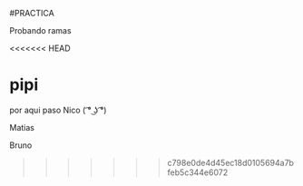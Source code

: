#PRACTICA

Probando ramas

<<<<<<< HEAD



















pipi
=======
por aqui paso Nico ( ͡° ͜ʖ ͡°)

Matias

Bruno

>>>>>>> c798e0de4d45ec18d0105694a7bfeb5c344e6072
